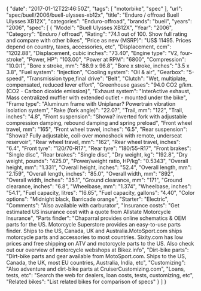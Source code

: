 {
    "date": "2017-01-12T22:46:50Z",
    "tags": [
        "motorbike",
        "spec"
    ],
    "url": "spec\/buell\/2006\/buell-ulysses-xb12x",
    "title": "Enduro \/ offroad Buell Ulysses XB12X",
    "categories": "Enduro-offroad",
    "brands": "buell",
    "years": "2006",
    "spec": [
        {
            "Model": "Buell Ulysses XB12X",
            "Year": "2006",
            "Category": "Enduro \/ offroad",
            "Rating": "74.1 out of 100. Show full rating and compare with other bikes",
            "Price as new (MSRP)": "US$ 11495.   Prices depend on country, taxes, accessories, etc",
            "Displacement, ccm": "1202.88",
            "Displacement, cubic inches": "73.40",
            "Engine type": "V2, four-stroke",
            "Power, HP": "103.00",
            "Power at RPM": "6800",
            "Compression": "10.0:1",
            "Bore x stroke, mm": "88.9 x 96.8",
            "Bore x stroke, inches": "3.5 x 3.8",
            "Fuel system": "Injection",
            "Cooling system": "Oil & air",
            "Gearbox": "5-speed",
            "Transmission type,final drive": "Belt",
            "Clutch": "Wet, multiplate, compensated, reduced lever effort",
            "Greenhouse gases": "94.0 CO2 g\/km. (CO2 - Carbon dioxide emission)",
            "Exhaust system": "InterActive exhaust, Mass centralized muffler with extended outlet -  mounted under the bike",
            "Frame type": "Aluminum frame with Uniplanar? Powertrain vibration isolation system",
            "Rake (fork angle)": "22.0?",
            "Trail, mm": "122",
            "Trail, inches": "4.8",
            "Front suspension": "Showa? inverted fork with adjustable compression damping, rebound damping and spring preload",
            "Front wheel travel, mm": "165",
            "Front wheel travel, inches": "6.5",
            "Rear suspension": "Showa? Fully adjustable, coil-over monoshock with remote, underseat reservoir",
            "Rear wheel travel, mm": "162",
            "Rear wheel travel, inches": "6.4",
            "Front tyre": "120\/70-R17",
            "Rear tyre": "180\/55-R17",
            "Front brakes": "Single disc",
            "Rear brakes": "Single disc",
            "Dry weight, kg": "192.8",
            "Dry weight, pounds": "425.0",
            "Power\/weight ratio, HP\/kg": "0.5343",
            "Overall height, mm": "1.331",
            "Overall height, inches": "52.4",
            "Overall length, mm": "2.159",
            "Overall length, inches": "85.0",
            "Overall width, mm": "892",
            "Overall width, inches": "35.1",
            "Ground clearance, mm": "171",
            "Ground clearance, inches": "6.8",
            "Wheelbase, mm": "1.374",
            "Wheelbase, inches": "54.1",
            "Fuel capacity, litres": "16.65",
            "Fuel capacity, gallons": "4.40",
            "Color options": "Midnight black, Barricade orange",
            "Starter": "Electric",
            "Comments": "Also available with carburator",
            "Insurance costs": "Get estimated US insurance cost with a quote from Allstate Motorcycle Insurance",
            "Parts finder": "Chaparral provides online schematics & OEM parts for the US.   Motorcycle Superstore provides an easy-to-use parts finder. Ships to the US, Canada, UK and Australia.MotoSport.com ships motorcycle parts and accessories to most countries.    Sixity.com has low prices and free shipping on ATV and motorcycle parts to the US. Also check out our overview of motorcycle webshops at Bikez.info",
            "Dirt-bike parts": "Dirt-bike parts and gear available from MotoSport.com. Ships to the US, Canada, the UK, most EU countries, Australia, India, etc",
            "Customizing": "Also adventure and dirt-bike parts at CruiserCustomizing.com",
            "Loans, tests, etc": "Search the web for dealers, loan costs, tests, customizing, etc",
            "Related bikes": "List related bikes for comparison of specs"
        }
    ]
}
